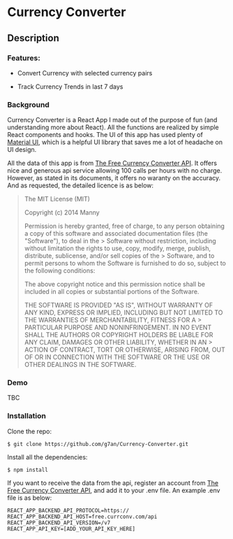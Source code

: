 # Currency Converter

## Description

### Features:

* Convert Currency with selected currency pairs

* Track Currency Trends in last 7 days

### Background

Currency Converter is a React App I made out of the purpose of fun (and understanding more about React). All the functions are realized by simple React components and hooks. The UI of this app has used plenty of [Material UI](https://material-ui.com/), which is a helpful UI library that saves me a lot of headache on UI design. 

All the data of this app is from [The Free Currency Converter API](https://free.currencyconverterapi.com/). It offers nice and generous api service allowing 100 calls per hours with no charge. However, as stated in its documents, it offers no waranty on the accuracy. And as requested, the detailed licence is as below:

> The MIT License (MIT)
>
> Copyright (c) 2014 Manny
>
> Permission is hereby granted, free of charge, to any person obtaining a copy of this software and associated documentation files (the "Software"), to deal in the > Software without restriction, including without limitation the rights to use, copy, modify, merge, publish, distribute, sublicense, and/or sell copies of the > Software, and to permit persons to whom the Software is furnished to do so, subject to the following conditions:
>
> The above copyright notice and this permission notice shall be included in all copies or substantial portions of the Software.
>
> THE SOFTWARE IS PROVIDED "AS IS", WITHOUT WARRANTY OF ANY KIND, EXPRESS OR IMPLIED, INCLUDING BUT NOT LIMITED TO THE WARRANTIES OF MERCHANTABILITY, FITNESS FOR A > PARTICULAR PURPOSE AND NONINFRINGEMENT. IN NO EVENT SHALL THE AUTHORS OR COPYRIGHT HOLDERS BE LIABLE FOR ANY CLAIM, DAMAGES OR OTHER LIABILITY, WHETHER IN AN > ACTION OF CONTRACT, TORT OR OTHERWISE, ARISING FROM, OUT OF OR IN CONNECTION WITH THE SOFTWARE OR THE USE OR OTHER DEALINGS IN THE SOFTWARE.

### Demo

TBC

### Installation

Clone the repo:
```
$ git clone https://github.com/g7an/Currency-Converter.git
```

Install all the dependencies:
```
$ npm install
```
If you want to receive the data from the api, register an account from [The Free Currency Converter API](https://free.currencyconverterapi.com/), and add it to your .env file. An example .env file is as below:

```
REACT_APP_BACKEND_API_PROTOCOL=https://
REACT_APP_BACKEND_API_HOST=free.currconv.com/api
REACT_APP_BACKEND_API_VERSION=/v7
REACT_APP_API_KEY=[ADD_YOUR_API_KEY_HERE]
```

